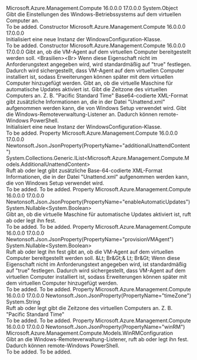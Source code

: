 <Type Name="WindowsConfiguration" FullName="Microsoft.Azure.Management.Compute.Models.WindowsConfiguration">
  <TypeSignature Language="C#" Value="public class WindowsConfiguration" />
  <TypeSignature Language="ILAsm" Value=".class public auto ansi beforefieldinit WindowsConfiguration extends System.Object" />
  <TypeSignature Language="DocId" Value="T:Microsoft.Azure.Management.Compute.Models.WindowsConfiguration" />
  <TypeSignature Language="VB.NET" Value="Public Class WindowsConfiguration" />
  <TypeSignature Language="F#" Value="type WindowsConfiguration = class" />
  <AssemblyInfo>
    <AssemblyName>Microsoft.Azure.Management.Compute</AssemblyName>
    <AssemblyVersion>16.0.0.0</AssemblyVersion>
    <AssemblyVersion>17.0.0.0</AssemblyVersion>
  </AssemblyInfo>
  <Base>
    <BaseTypeName>System.Object</BaseTypeName>
  </Base>
  <Interfaces />
  <Docs>
    <summary>
            Gibt die Einstellungen des Windows-Betriebssystems auf dem virtuellen Computer an.
            </summary>
    <remarks>To be added.</remarks>
  </Docs>
  <Members>
    <Member MemberName=".ctor">
      <MemberSignature Language="C#" Value="public WindowsConfiguration ();" />
      <MemberSignature Language="ILAsm" Value=".method public hidebysig specialname rtspecialname instance void .ctor() cil managed" />
      <MemberSignature Language="DocId" Value="M:Microsoft.Azure.Management.Compute.Models.WindowsConfiguration.#ctor" />
      <MemberSignature Language="VB.NET" Value="Public Sub New ()" />
      <MemberType>Constructor</MemberType>
      <AssemblyInfo>
        <AssemblyName>Microsoft.Azure.Management.Compute</AssemblyName>
        <AssemblyVersion>16.0.0.0</AssemblyVersion>
        <AssemblyVersion>17.0.0.0</AssemblyVersion>
      </AssemblyInfo>
      <Parameters />
      <Docs>
        <summary>
            Initialisiert eine neue Instanz der WindowsConfiguration-Klasse.
            </summary>
        <remarks>To be added.</remarks>
      </Docs>
    </Member>
    <Member MemberName=".ctor">
      <MemberSignature Language="C#" Value="public WindowsConfiguration (Nullable&lt;bool&gt; provisionVMAgent = null, Nullable&lt;bool&gt; enableAutomaticUpdates = null, string timeZone = null, System.Collections.Generic.IList&lt;Microsoft.Azure.Management.Compute.Models.AdditionalUnattendContent&gt; additionalUnattendContent = null, Microsoft.Azure.Management.Compute.Models.WinRMConfiguration winRM = null);" />
      <MemberSignature Language="ILAsm" Value=".method public hidebysig specialname rtspecialname instance void .ctor(valuetype System.Nullable`1&lt;bool&gt; provisionVMAgent, valuetype System.Nullable`1&lt;bool&gt; enableAutomaticUpdates, string timeZone, class System.Collections.Generic.IList`1&lt;class Microsoft.Azure.Management.Compute.Models.AdditionalUnattendContent&gt; additionalUnattendContent, class Microsoft.Azure.Management.Compute.Models.WinRMConfiguration winRM) cil managed" />
      <MemberSignature Language="DocId" Value="M:Microsoft.Azure.Management.Compute.Models.WindowsConfiguration.#ctor(System.Nullable{System.Boolean},System.Nullable{System.Boolean},System.String,System.Collections.Generic.IList{Microsoft.Azure.Management.Compute.Models.AdditionalUnattendContent},Microsoft.Azure.Management.Compute.Models.WinRMConfiguration)" />
      <MemberSignature Language="VB.NET" Value="Public Sub New (Optional provisionVMAgent As Nullable(Of Boolean) = null, Optional enableAutomaticUpdates As Nullable(Of Boolean) = null, Optional timeZone As String = null, Optional additionalUnattendContent As IList(Of AdditionalUnattendContent) = null, Optional winRM As WinRMConfiguration = null)" />
      <MemberSignature Language="F#" Value="new Microsoft.Azure.Management.Compute.Models.WindowsConfiguration : Nullable&lt;bool&gt; * Nullable&lt;bool&gt; * string * System.Collections.Generic.IList&lt;Microsoft.Azure.Management.Compute.Models.AdditionalUnattendContent&gt; * Microsoft.Azure.Management.Compute.Models.WinRMConfiguration -&gt; Microsoft.Azure.Management.Compute.Models.WindowsConfiguration" Usage="new Microsoft.Azure.Management.Compute.Models.WindowsConfiguration (provisionVMAgent, enableAutomaticUpdates, timeZone, additionalUnattendContent, winRM)" />
      <MemberType>Constructor</MemberType>
      <AssemblyInfo>
        <AssemblyName>Microsoft.Azure.Management.Compute</AssemblyName>
        <AssemblyVersion>16.0.0.0</AssemblyVersion>
        <AssemblyVersion>17.0.0.0</AssemblyVersion>
      </AssemblyInfo>
      <Parameters>
        <Parameter Name="provisionVMAgent" Type="System.Nullable&lt;System.Boolean&gt;" />
        <Parameter Name="enableAutomaticUpdates" Type="System.Nullable&lt;System.Boolean&gt;" />
        <Parameter Name="timeZone" Type="System.String" />
        <Parameter Name="additionalUnattendContent" Type="System.Collections.Generic.IList&lt;Microsoft.Azure.Management.Compute.Models.AdditionalUnattendContent&gt;" />
        <Parameter Name="winRM" Type="Microsoft.Azure.Management.Compute.Models.WinRMConfiguration" />
      </Parameters>
      <Docs>
        <param name="provisionVMAgent">Gibt an, ob die VM-Agent auf dem virtuellen Computer bereitgestellt werden soll.
            &lt;Brasilien&gt;&lt;Br&gt; Wenn diese Eigenschaft nicht im Anforderungstext angegeben wird, wird standardmäßig auf "true" festlegen.  Dadurch wird sichergestellt, dass VM-Agent auf dem virtuellen Computer installiert ist, sodass Erweiterungen können später mit dem virtuellen Computer hinzugefügt werden.</param>
        <param name="enableAutomaticUpdates">Gibt an, ob die virtuelle Maschine für automatische Updates aktiviert ist.</param>
        <param name="timeZone">Gibt die Zeitzone des virtuellen Computers an. Z. B. "Pacific Standard Time"</param>
        <param name="additionalUnattendContent">Base64-codierte XML-Format gibt zusätzliche Informationen an, die in der Datei "Unattend.xml" aufgenommen werden kann, die von Windows Setup verwendet wird.</param>
        <param name="winRM">Gibt die Windows-Remoteverwaltung-Listener an. Dadurch können remote-Windows PowerShell.</param>
        <summary>
            Initialisiert eine neue Instanz der WindowsConfiguration-Klasse.
            </summary>
        <remarks>To be added.</remarks>
      </Docs>
    </Member>
    <Member MemberName="AdditionalUnattendContent">
      <MemberSignature Language="C#" Value="public System.Collections.Generic.IList&lt;Microsoft.Azure.Management.Compute.Models.AdditionalUnattendContent&gt; AdditionalUnattendContent { get; set; }" />
      <MemberSignature Language="ILAsm" Value=".property instance class System.Collections.Generic.IList`1&lt;class Microsoft.Azure.Management.Compute.Models.AdditionalUnattendContent&gt; AdditionalUnattendContent" />
      <MemberSignature Language="DocId" Value="P:Microsoft.Azure.Management.Compute.Models.WindowsConfiguration.AdditionalUnattendContent" />
      <MemberSignature Language="VB.NET" Value="Public Property AdditionalUnattendContent As IList(Of AdditionalUnattendContent)" />
      <MemberSignature Language="F#" Value="member this.AdditionalUnattendContent : System.Collections.Generic.IList&lt;Microsoft.Azure.Management.Compute.Models.AdditionalUnattendContent&gt; with get, set" Usage="Microsoft.Azure.Management.Compute.Models.WindowsConfiguration.AdditionalUnattendContent" />
      <MemberType>Property</MemberType>
      <AssemblyInfo>
        <AssemblyName>Microsoft.Azure.Management.Compute</AssemblyName>
        <AssemblyVersion>16.0.0.0</AssemblyVersion>
        <AssemblyVersion>17.0.0.0</AssemblyVersion>
      </AssemblyInfo>
      <Attributes>
        <Attribute>
          <AttributeName>Newtonsoft.Json.JsonProperty(PropertyName="additionalUnattendContent")</AttributeName>
        </Attribute>
      </Attributes>
      <ReturnValue>
        <ReturnType>System.Collections.Generic.IList&lt;Microsoft.Azure.Management.Compute.Models.AdditionalUnattendContent&gt;</ReturnType>
      </ReturnValue>
      <Docs>
        <summary>
            Ruft ab oder legt gibt zusätzliche Base-64-codierte XML-Format Informationen, die in der Datei "Unattend.xml" aufgenommen werden kann, die von Windows Setup verwendet wird.
            </summary>
        <value>To be added.</value>
        <remarks>To be added.</remarks>
      </Docs>
    </Member>
    <Member MemberName="EnableAutomaticUpdates">
      <MemberSignature Language="C#" Value="public Nullable&lt;bool&gt; EnableAutomaticUpdates { get; set; }" />
      <MemberSignature Language="ILAsm" Value=".property instance valuetype System.Nullable`1&lt;bool&gt; EnableAutomaticUpdates" />
      <MemberSignature Language="DocId" Value="P:Microsoft.Azure.Management.Compute.Models.WindowsConfiguration.EnableAutomaticUpdates" />
      <MemberSignature Language="VB.NET" Value="Public Property EnableAutomaticUpdates As Nullable(Of Boolean)" />
      <MemberSignature Language="F#" Value="member this.EnableAutomaticUpdates : Nullable&lt;bool&gt; with get, set" Usage="Microsoft.Azure.Management.Compute.Models.WindowsConfiguration.EnableAutomaticUpdates" />
      <MemberType>Property</MemberType>
      <AssemblyInfo>
        <AssemblyName>Microsoft.Azure.Management.Compute</AssemblyName>
        <AssemblyVersion>16.0.0.0</AssemblyVersion>
        <AssemblyVersion>17.0.0.0</AssemblyVersion>
      </AssemblyInfo>
      <Attributes>
        <Attribute>
          <AttributeName>Newtonsoft.Json.JsonProperty(PropertyName="enableAutomaticUpdates")</AttributeName>
        </Attribute>
      </Attributes>
      <ReturnValue>
        <ReturnType>System.Nullable&lt;System.Boolean&gt;</ReturnType>
      </ReturnValue>
      <Docs>
        <summary>
            Gibt an, ob die virtuelle Maschine für automatische Updates aktiviert ist, ruft ab oder legt ihn fest.
            </summary>
        <value>To be added.</value>
        <remarks>To be added.</remarks>
      </Docs>
    </Member>
    <Member MemberName="ProvisionVMAgent">
      <MemberSignature Language="C#" Value="public Nullable&lt;bool&gt; ProvisionVMAgent { get; set; }" />
      <MemberSignature Language="ILAsm" Value=".property instance valuetype System.Nullable`1&lt;bool&gt; ProvisionVMAgent" />
      <MemberSignature Language="DocId" Value="P:Microsoft.Azure.Management.Compute.Models.WindowsConfiguration.ProvisionVMAgent" />
      <MemberSignature Language="VB.NET" Value="Public Property ProvisionVMAgent As Nullable(Of Boolean)" />
      <MemberSignature Language="F#" Value="member this.ProvisionVMAgent : Nullable&lt;bool&gt; with get, set" Usage="Microsoft.Azure.Management.Compute.Models.WindowsConfiguration.ProvisionVMAgent" />
      <MemberType>Property</MemberType>
      <AssemblyInfo>
        <AssemblyName>Microsoft.Azure.Management.Compute</AssemblyName>
        <AssemblyVersion>16.0.0.0</AssemblyVersion>
        <AssemblyVersion>17.0.0.0</AssemblyVersion>
      </AssemblyInfo>
      <Attributes>
        <Attribute>
          <AttributeName>Newtonsoft.Json.JsonProperty(PropertyName="provisionVMAgent")</AttributeName>
        </Attribute>
      </Attributes>
      <ReturnValue>
        <ReturnType>System.Nullable&lt;System.Boolean&gt;</ReturnType>
      </ReturnValue>
      <Docs>
        <summary>
            Ruft ab oder legt ihn fest gibt an, ob die VM-Agent auf dem virtuellen Computer bereitgestellt werden soll.
            &amp;Lt; Br&amp;Gt;&amp; Lt; Br&amp;Gt; Wenn diese Eigenschaft nicht im Anforderungstext angegeben wird, ist standardmäßig auf "true" festlegen.  Dadurch wird sichergestellt, dass VM-Agent auf dem virtuellen Computer installiert ist, sodass Erweiterungen können später mit dem virtuellen Computer hinzugefügt werden.
            </summary>
        <value>To be added.</value>
        <remarks>To be added.</remarks>
      </Docs>
    </Member>
    <Member MemberName="TimeZone">
      <MemberSignature Language="C#" Value="public string TimeZone { get; set; }" />
      <MemberSignature Language="ILAsm" Value=".property instance string TimeZone" />
      <MemberSignature Language="DocId" Value="P:Microsoft.Azure.Management.Compute.Models.WindowsConfiguration.TimeZone" />
      <MemberSignature Language="VB.NET" Value="Public Property TimeZone As String" />
      <MemberSignature Language="F#" Value="member this.TimeZone : string with get, set" Usage="Microsoft.Azure.Management.Compute.Models.WindowsConfiguration.TimeZone" />
      <MemberType>Property</MemberType>
      <AssemblyInfo>
        <AssemblyName>Microsoft.Azure.Management.Compute</AssemblyName>
        <AssemblyVersion>16.0.0.0</AssemblyVersion>
        <AssemblyVersion>17.0.0.0</AssemblyVersion>
      </AssemblyInfo>
      <Attributes>
        <Attribute>
          <AttributeName>Newtonsoft.Json.JsonProperty(PropertyName="timeZone")</AttributeName>
        </Attribute>
      </Attributes>
      <ReturnValue>
        <ReturnType>System.String</ReturnType>
      </ReturnValue>
      <Docs>
        <summary>
            Ruft ab oder legt gibt die Zeitzone des virtuellen Computers an. Z. B. "Pacific Standard Time"
            </summary>
        <value>To be added.</value>
        <remarks>To be added.</remarks>
      </Docs>
    </Member>
    <Member MemberName="WinRM">
      <MemberSignature Language="C#" Value="public Microsoft.Azure.Management.Compute.Models.WinRMConfiguration WinRM { get; set; }" />
      <MemberSignature Language="ILAsm" Value=".property instance class Microsoft.Azure.Management.Compute.Models.WinRMConfiguration WinRM" />
      <MemberSignature Language="DocId" Value="P:Microsoft.Azure.Management.Compute.Models.WindowsConfiguration.WinRM" />
      <MemberSignature Language="VB.NET" Value="Public Property WinRM As WinRMConfiguration" />
      <MemberSignature Language="F#" Value="member this.WinRM : Microsoft.Azure.Management.Compute.Models.WinRMConfiguration with get, set" Usage="Microsoft.Azure.Management.Compute.Models.WindowsConfiguration.WinRM" />
      <MemberType>Property</MemberType>
      <AssemblyInfo>
        <AssemblyName>Microsoft.Azure.Management.Compute</AssemblyName>
        <AssemblyVersion>16.0.0.0</AssemblyVersion>
        <AssemblyVersion>17.0.0.0</AssemblyVersion>
      </AssemblyInfo>
      <Attributes>
        <Attribute>
          <AttributeName>Newtonsoft.Json.JsonProperty(PropertyName="winRM")</AttributeName>
        </Attribute>
      </Attributes>
      <ReturnValue>
        <ReturnType>Microsoft.Azure.Management.Compute.Models.WinRMConfiguration</ReturnType>
      </ReturnValue>
      <Docs>
        <summary>
            Gibt an die Windows-Remoteverwaltung-Listener, ruft ab oder legt ihn fest.
            Dadurch können remote-Windows PowerShell.
            </summary>
        <value>To be added.</value>
        <remarks>To be added.</remarks>
      </Docs>
    </Member>
  </Members>
</Type>